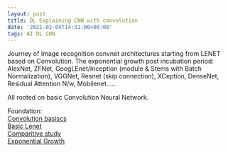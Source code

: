 ```yaml
---
layout: post
title: DL Explaining CNN with convolution 
date: '2021-02-04T14:31:00+00:00'
tags: AI DL CNN
---
```


Journey of Image recognition convnet architectures starting from LENET based on Convolution. The exponential growth post incubation period: AlexNet, ZFNet, GoogLEnet/Inception (module & Stems with Batch Normalization), VGGNet, Resnet (skip connection), XCeption, DenseNet, Residual Attention N/w, Mobilenet.....

All rooted on basic Convolution Neural Network. 

Foundation:<br>
<a href="https://betterexplained.com/articles/intuitive-convolution/"> Convolution basiscs</a> <br>
<a href="https://ujjwalkarn.me/2016/08/11/intuitive-explanation-convnets/"> Basic Lenet </a> <br>
<a href="https://arxiv.org/ftp/arxiv/papers/1901/1901.06032.pdf"> Comparitive study </a> <br>
<a href="https://towardsdatascience.com/illustrated-10-cnn-architectures-95d78ace614d">Exponential Growth </a> <br>
